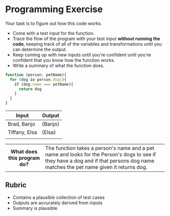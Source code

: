 # Programming Exercise

Your task is to figure out how this code works.

* Come with a test input for the function.
* Trace the flow of the program with your test input **without running the code**, keeping track of all of the variables and transformations until you can determine the output.
* Keep coming up with new inputs until you're confident until you're confident that you know how the function works.
* Write a summary of what the function does.

```js
function (person, petName){
  for (dog in person.dogs){
    if (dog.name === petName){
      return dog
    }
  }
}
```

| Input                  | Output |
| -----                  | ------ |
|  Brad, Banjo           | {Banjo}    | 
|  Tiffany, Elsa         | {Elsa}   | 
|                        |        | 

<table>
  <tr>
    <th>What does this program do?</th>
    <td>The function takes a person's name and a pet name and looks  for the Person's dogs to see if they have a dog and if that persons dog name matches the pet name given it returns dog. </td>
  </tr>
</table>

## Rubric

* Contains a plausible collection of test cases
* Outputs are accurately derived from inputs
* Summary is plausible
